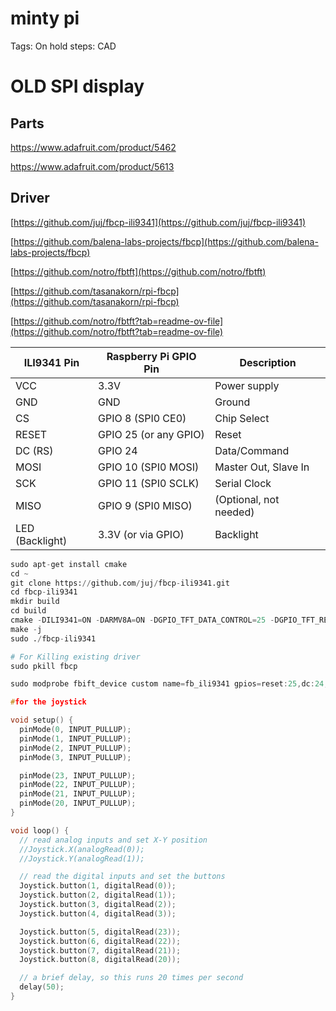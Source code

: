 # minty pi

Tags: On hold
steps: CAD

# OLD SPI display

<aside>

## Parts

https://www.adafruit.com/product/5462

https://www.adafruit.com/product/5613

## Driver

[https://github.com/juj/fbcp-ili9341](https://github.com/juj/fbcp-ili9341)

[https://github.com/balena-labs-projects/fbcp](https://github.com/balena-labs-projects/fbcp)

[https://github.com/notro/fbtft](https://github.com/notro/fbtft)

[https://github.com/tasanakorn/rpi-fbcp](https://github.com/tasanakorn/rpi-fbcp)

[https://github.com/notro/fbtft?tab=readme-ov-file](https://github.com/notro/fbtft?tab=readme-ov-file)

</aside>

<aside>

| ILI9341 Pin | Raspberry Pi GPIO Pin | Description |
| --- | --- | --- |
| VCC | 3.3V | Power supply |
| GND | GND | Ground |
| CS | GPIO 8 (SPI0 CE0) | Chip Select |
| RESET | GPIO 25 (or any GPIO) | Reset |
| DC (RS) | GPIO 24 | Data/Command |
| MOSI | GPIO 10 (SPI0 MOSI) | Master Out, Slave In |
| SCK | GPIO 11 (SPI0 SCLK) | Serial Clock |
| MISO | GPIO 9 (SPI0 MISO) | (Optional, not needed) |
| LED (Backlight) | 3.3V (or via GPIO) | Backlight |
</aside>

```python
sudo apt-get install cmake
cd ~
git clone https://github.com/juj/fbcp-ili9341.git
cd fbcp-ili9341
mkdir build
cd build
cmake -DILI9341=ON -DARMV8A=ON -DGPIO_TFT_DATA_CONTROL=25 -DGPIO_TFT_RESET_PIN=24 -DGPIO_TFT_BACKLIGHT=23 ..
make -j
sudo ./fbcp-ili9341
```

```python
# For Killing existing driver
sudo pkill fbcp
```

```c
sudo modprobe fbift_device custom name=fb_ili9341 gpios=reset:25,dc:24,led:18 speed= 16000000 bgr= 1

```

```c
#for the joystick

void setup() {
  pinMode(0, INPUT_PULLUP);
  pinMode(1, INPUT_PULLUP);
  pinMode(2, INPUT_PULLUP);
  pinMode(3, INPUT_PULLUP);

  pinMode(23, INPUT_PULLUP);
  pinMode(22, INPUT_PULLUP);
  pinMode(21, INPUT_PULLUP);
  pinMode(20, INPUT_PULLUP);
}

void loop() {
  // read analog inputs and set X-Y position
  //Joystick.X(analogRead(0));
  //Joystick.Y(analogRead(1));

  // read the digital inputs and set the buttons
  Joystick.button(1, digitalRead(0));
  Joystick.button(2, digitalRead(1));
  Joystick.button(3, digitalRead(2));
  Joystick.button(4, digitalRead(3));

  Joystick.button(5, digitalRead(23));
  Joystick.button(6, digitalRead(22));
  Joystick.button(7, digitalRead(21));
  Joystick.button(8, digitalRead(20));

  // a brief delay, so this runs 20 times per second
  delay(50);
}

```
